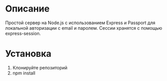 # Описание
Простой сервер на Node.js с использованием Express и Passport для локальной авторизации с email и паролем. Сессии хранятся с помощью express-session.

# Установка
1. Клонируйте репозиторий
2. npm install
